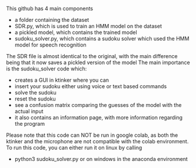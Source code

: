 This github has 4 main components
- a folder containing the dataset
- SDR.py, which is used to train an HMM model on the dataset
- a pickled model, which contains the trained model
- sudoku_solver.py, which contains a sudoku solver which used the HMM model for speech recognition

The SDR file is almost identical to the original, with the main difference being that it now saves a pickled version of the model
The main importance is the sudoku_solver code which:
- creates a GUI in ktinker where you can
- insert your sudoku either using voice or text based commands
- solve the sudoku
- reset the sudoku
- see a confusion matrix comparing the guesses of the model with the actual input
- it also contains an information page, with more information regarding the program

Please note that this code can NOT be run in google colab, as both the ktinker and the microphone are not compatible with the colab environment.
To run this code, you can either run it on linux by calling 
- python3 sudoku_solver.py
or on windows in the anaconda environment
